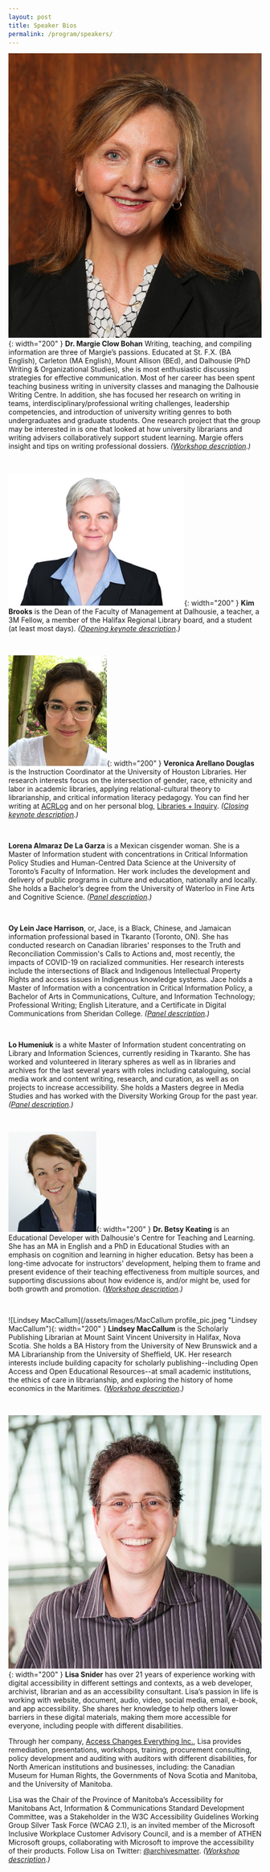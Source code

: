```yaml
---
layout: post
title: Speaker Bios
permalink: /program/speakers/
---
```

![Dr. Margie Clow Bohan](/assets/images/clow-bohan-1.jpg "Dr. Margie Clow Bohan"){: width="200" }
<a name="bohan"></a>**Dr. Margie Clow Bohan**
Writing, teaching, and compiling information are three of Margie’s passions. Educated at St. F.X. (BA English), Carleton (MA English), Mount Allison (BEd), and Dalhousie (PhD Writing & Organizational Studies), she is most enthusiastic discussing strategies for effective communication. Most of her career has been spent teaching business writing in university classes and managing the Dalhousie Writing Centre. In addition, she has focused her research on writing in teams, interdisciplinary/professional writing challenges, leadership competencies, and introduction of university writing genres to both undergraduates and graduate students. One research project that the group may be interested in is one that looked at how university librarians and writing advisers collaboratively support student learning. Margie offers insight and tips on writing professional dossiers. *([Workshop description](/program/workshops#workshop-1).)*

<br />

![Kim Brooks](/assets/images/Keynote1KimBrooks350p.jpg "Kim Brooks"){: width="200" }
<a name="brooks"></a>**Kim Brooks** is the Dean of the Faculty of Management at Dalhousie, a teacher, a 3M Fellow, a member of the Halifax Regional Library board, and a student (at least most days). *([Opening keynote description](/program/keynotes#keynote-1).)*

<br />

![Veronica Douglas](/assets/images/Keynote2VeronicaArellanoDouglas197.jpg "Veronica Douglas"){: width="200" }
<a name="douglas"></a>**Veronica Arellano Douglas** is the Instruction Coordinator at the University of Houston Libraries. Her research interests focus on the intersection of gender, race, ethnicity and labor in academic libraries, applying relational-cultural theory to librarianship, and critical information literacy pedagogy. You can find her writing at [ACRLog](https://acrlog.org) and on her personal blog, [Libraries + Inquiry](https://veronicaarellanodouglas.com). *([Closing keynote description](/program/keynotes#keynote-2).)*

<br />

<a name="garza"></a>**Lorena Almaraz De La Garza** is a Mexican cisgender woman. She is a Master of Information student with concentrations in Critical Information Policy Studies and Human-Centred Data Science at the University of Toronto’s Faculty of Information. Her work includes the development and delivery of public programs in culture and education, nationally and locally. She holds a Bachelor’s degree from the University of Waterloo in Fine Arts and Cognitive Science. *([Panel description](/program/panel).)*

<br />

<a name="harrison"></a>**Oy Lein Jace Harrison**, or, Jace, is a Black, Chinese, and Jamaican information professional based in Tkaranto (Toronto, ON). She has conducted research on Canadian libraries' responses to the Truth and Reconciliation Commission's Calls to Actions and, most recently, the impacts of COVID-19 on racialized communities. Her research interests include the intersections of Black and Indigenous Intellectual Property Rights and access issues in Indigenous knowledge systems. Jace holds a Master of Information with a concentration in Critical Information Policy, a Bachelor of Arts in Communications, Culture, and Information Technology; Professional Writing; English Literature, and a Certificate in Digital Communications from Sheridan College. *([Panel description](/program/panel).)*

<br />

<a name="humeniuk"></a>**Lo Humeniuk** is a white Master of Information student concentrating on Library and Information Sciences, currently residing in Tkaranto. She has worked and volunteered in literary spheres as well as in libraries and archives for the last several years with roles including cataloguing, social media work and content writing, research, and curation, as well as on projects to increase accessibility. She holds a Masters degree in Media Studies and has worked with the Diversity Working Group for the past year. *([Panel description](/program/panel).)*

<br />

![Betsy Keating](/assets/images/PCBetsyKeating264.jpg "Betsy Keating"){: width="200" }
<a name="keating"></a>**Dr. Betsy Keating** is an Educational Developer with Dalhousie's Centre for Teaching and Learning. She has an MA in English and a PhD in Educational Studies with an emphasis on cognition and learning in higher education. Betsy has been a long-time advocate for instructors' development, helping them to frame and present evidence of their teaching effectiveness from multiple sources, and supporting discussions about how evidence is, and/or might be, used for both growth and promotion. *([Workshop description](/program/workshops#workshop-1).)*  

<br />

![Lindsey MacCallum](/assets/images/MacCallum profile_pic.jpeg "Lindsey MacCallum"){: width="200" }
<a name="maccallum"></a>**Lindsey MacCallum** is the Scholarly Publishing Librarian at Mount Saint Vincent University in Halifax, Nova Scotia. She holds a BA History from the University of New Brunswick and a MA Librarianship from the University of Sheffield, UK. Her research interests include building capacity for scholarly publishing--including Open Access and Open Educational Resources--at small academic institutions, the ethics of care in librarianship, and exploring the history of home economics in the Maritimes. *([Workshop description](/program/workshops#workshop-3).)*

<br />

![Lisa Snider](/assets/images/WILU_Sniderheadshot.jpg "Lisa Snider"){: width="200" }
<a name="snider"></a>**Lisa Snider** has over 21 years of experience working with digital accessibility in different settings and contexts, as a web developer, archivist, librarian and as an accessibility consultant. Lisa’s passion in life is working with website, document, audio, video, social media, email, e-book, and app accessibility. She shares her knowledge to help others lower barriers in these digital materials, making them more accessible for everyone, including people with different disabilities.

Through her company, [Access Changes Everything Inc.](http://www.accesschangeseverything.com), Lisa provides remediation, presentations, workshops, training, procurement consulting, policy development and auditing with auditors with different disabilities, for North American institutions and businesses, including: the Canadian Museum for Human Rights, the Governments of Nova Scotia and Manitoba, and the University of Manitoba.

Lisa was the Chair of the Province of Manitoba’s Accessibility for Manitobans Act, Information & Communications Standard Development Committee, was a Stakeholder in the W3C Accessibility Guidelines Working Group Silver Task Force (WCAG 2.1), is an invited member of the Microsoft Inclusive Workplace Customer Advisory Council, and is a member of ATHEN Microsoft groups, collaborating with Microsoft to improve the accessibility of their products. Follow Lisa on Twitter: [@archivesmatter](http://twitter.com/archivesmatter). *([Workshop description](/program/workshops#workshop-2).)*
